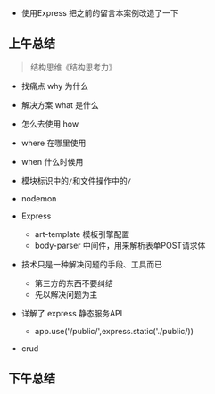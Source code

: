 - 使用Express 把之前的留言本案例改造了一下



## 上午总结

> 结构思维《结构思考力》
- 找痛点 why 为什么
- 解决方案 what 是什么
- 怎么去使用 how
- where 在哪里使用
- when 什么时候用

- 模块标识中的`/`和文件操作中的`/`
- nodemon
- Express
  + art-template 模板引擎配置
  + body-parser 中间件，用来解析表单POST请求体
- 技术只是一种解决问题的手段、工具而已
  + 第三方的东西不要纠结
  + 先以解决问题为主
- 详解了 express 静态服务API
  + app.use('/public/',express.static('./public/))
- crud
## 下午总结